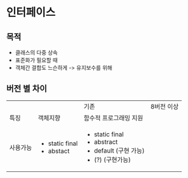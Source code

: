 # 인터페이스
## 목적
- 클래스의 다중 상속
- 표준화가 필요할 때
- 객체간 결합도 느슨하게 -> 유지보수를 위해

## 버전 별 차이
<table>
  <th>
    <td>
    </td>
    <td>
      기존
    </td>
    <td>
      8버전 이상
    </td>
  </th>
  <tr>
    <td>
      특징
    </td>
    <td>
      객체지향
    </td>
    <td>
      함수적 프로그래밍 지원
    </td>
  </tr>
  <tr>
    <td>
      사용가능
    </td>
    <td>
      <ul>
        <li>
          static final
        </li>
        <li>
          abstact
        </li>
      </ul>
    </td>
    <td>
      <ul>
        <li>
          static final
        </li>
        <li>
          abstract
        </li>
        <li>
          default (구현 가능)
        </li>
        <li>
          (?) (구현가능)
        </li>
      </ul>
    </td>
  </tr>
</table>
